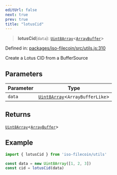 ```yaml
---
editUrl: false
next: true
prev: true
title: "lotusCid"
---
```


> **lotusCid**(`data`): [`Uint8Array`](https://developer.mozilla.org/docs/Web/JavaScript/Reference/Global_Objects/Uint8Array)\<[`ArrayBuffer`](https://developer.mozilla.org/docs/Web/JavaScript/Reference/Global_Objects/ArrayBuffer)\>

Defined in: [packages/iso-filecoin/src/utils.js:310](https://github.com/hugomrdias/filecoin/blob/main/packages/iso-filecoin/src/utils.js#L310)

Create a Lotus CID from a BufferSource

## Parameters

| Parameter | Type |
| ------ | ------ |
| `data` | [`Uint8Array`](https://developer.mozilla.org/docs/Web/JavaScript/Reference/Global_Objects/Uint8Array)\<`ArrayBufferLike`\> |

## Returns

[`Uint8Array`](https://developer.mozilla.org/docs/Web/JavaScript/Reference/Global_Objects/Uint8Array)\<[`ArrayBuffer`](https://developer.mozilla.org/docs/Web/JavaScript/Reference/Global_Objects/ArrayBuffer)\>

## Example

```js
import { lotusCid } from 'iso-filecoin/utils'

const data = new Uint8Array([1, 2, 3])
const cid = lotusCid(data)
```
